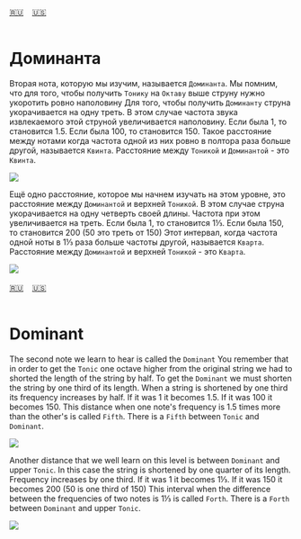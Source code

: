 <span id="ru"><a href='#ru'>🇷🇺</a> &nbsp;&nbsp;&nbsp;<a href='#en'>🇺🇸</a> &nbsp;&nbsp;&nbsp;</span><br><br>
# Доминанта

Вторая нота, которую мы изучим, называется `Доминанта`.
Мы помним, что для того, чтобы получить `Тонику` на `Октаву` выше струну нужно укоротить ровно наполовину
Для того, чтобы получить `Доминанту` струна укорачивается на одну треть. В этом случае частота звука извлекаемого этой струной увеличивается наполовину. Если была 1, то становится 1.5. Если была 100, то становится 150.
Такое расстояние между нотами когда частота одной из них ровно в полтора раза больше другой, называется `Квинта`. Расстояние между `Тоникой` и `Доминантой` - это `Квинта`.

![](https://github.com/stolbitsa/stolbitsa/assets/149964365/795ba3c2-6c95-4480-b857-b2841e9727d0)

Ещё одно расстояние, которое мы начнем изучать на этом уровне, это расстояние между `Доминантой` и верхней `Тоникой`. В этом случае струна укорачивается на одну четверть своей длины.
Частота при этом увеличивается на треть. Если была 1, то становится 1⅓. Если была 150, то становится 200 (50 это треть от 150) 
Этот интервал, когда частота одной ноты в 1⅓ раза больше частоты другой, называется `Кварта`. Расстояние между `Доминантой` и верхней `Тоникой` - это `Кварта`.

![](https://github.com/stolbitsa/stolbitsa/assets/149964365/2eb40fe2-e1ed-4c6b-8ed5-8492bc708f83)<br><br>
<span id="en"><a href='#ru'>🇷🇺</a> &nbsp;&nbsp;&nbsp;<a href='#en'>🇺🇸</a> &nbsp;&nbsp;&nbsp;</span><br><br>
# Dominant

The second note we learn to hear is called the `Dominant`
You remember that in order to get the `Tonic` one octave higher from the original string we had to shorted the length of the string by half.
To get the `Dominant` we must shorten the string by one third of its length. When a string is shortened by one third its frequency increases by half. If it was 1 it becomes 1.5. If it was 100 it becomes 150.
This distance when one note's frequency is 1.5 times more than the other's is called `Fifth`. There is a `Fifth` between `Tonic` and `Dominant`.

![](https://github.com/stolbitsa/stolbitsa/assets/149964365/795ba3c2-6c95-4480-b857-b2841e9727d0)

Another distance that we well learn on this level is between `Dominant` and upper `Tonic`. In this case the string is shortened by one quarter of its length. 
Frequency increases by one third. If it was 1 it becomes 1⅓. If it was 150 it becomes 200 (50 is one third of 150)
This interval when the difference between the frequencies of two notes is 1⅓ is called `Forth`. There is a `Forth` between `Dominant` and upper `Tonic`.

![](https://github.com/stolbitsa/stolbitsa/assets/149964365/2eb40fe2-e1ed-4c6b-8ed5-8492bc708f83)<br><br>
